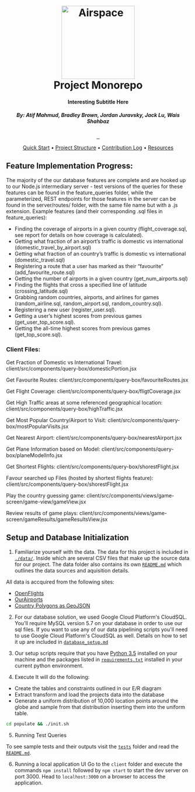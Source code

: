 <h1 align="center">
<br>
<a href="#"><img src="https://cdn.pixabay.com/photo/2018/02/04/01/54/paper-planes-3128885_960_720.png" alt="Airspace" width="200"></a>
<br>
Project Monorepo
<br>
</h1>

<h4 align="center">Interesting Subtitle Here</h4>

<h5 align="center">By: Atif Mahmud, Bradley Brown, Jordan Juravsky, Jack Lu, Wais Shahbaz</h5>

<p align="center">
<a href="#">
<img src="https://forthebadge.com/images/badges/gluten-free.svg" alt="">
</a>
<a href="#">
<img src="http://forthebadge.com/images/badges/built-with-love.svg" alt="">
</a>
<a href="#">
<img src="http://forthebadge.com/images/badges/60-percent-of-the-time-works-every-time.svg" alt="">
</a>
</p>

<p align="center">
<a href="#quick-start">Quick Start</a> •
<a href="#project-structure">Project Structure</a> •
<a href="#contribution-log">Contribution Log</a> •
<a href="#resources">Resources</a>
</p>

## Feature Implementation Progress:

The majority of the our database features are complete and are hooked up to our Node.js intermediary server - test versions of the queries for these features can be found in the feature_queries folder, while the parameterized, REST endpoints for those features in the server can be found in the server/routes/ folder, with the same file name but with a .js extension. Example features (and their corresponding .sql files in feature_queries):

- Finding the coverage of airports in a given country (flight_coverage.sql, see report for details on how coverage is calculated).
- Getting what fraction of an airport’s traffic is domestic vs international (domestic_travel_by_airport.sql)
- Getting what fraction of an country’s traffic is domestic vs international (domestic_travel.sql)
- Registering a route that a user has marked as their “favourite” (add_favourite_route.sql)
- Getting the number of airports in a given country (get_num_airports.sql)
- Finding the flights that cross a specified line of latitude (crossing_latitude.sql)
- Grabbing random countries, airports, and airlines for games (random_airline.sql, random_airport.sql, random_country.sql).
- Registering a new user (register_user.sql).
- Getting a user’s highest scores from previous games (get_user_top_score.sql).
- Getting the all-time highest scores from previous games (get_top_score.sql).

### Client Files:

Get Fraction of Domestic vs International Travel: client/src/components/query-box/domesticPortion.jsx

Get Favourite Routes: client/src/components/query-box/favouriteRoutes.jsx

Get Flight Coverage: client/src/components/query-box/fligtCoverage.jsx

Get High Traffic areas at some referenced geographical location: client/src/components/query-box/highTraffic.jsx

Get Most Popular Country/Airport to Visit: client/src/components/query-box/mostPopularVisits.jsx

Get Nearest Airport: client/src/components/query-box/nearestAirport.jsx

Get Plane Information based on Model: client/src/components/query-box/planeModelInfo.jsx

Get Shortest Flights: client/src/components/query-box/shorestFlight.jsx

Favour searched up Files (hosted by shortest flights feature): client/src/components/query-box/shorestFlight.jsx

Play the country guessing game: client/src/components/views/game-screen/game-view/gameView.jsx

Review results of game plays: client/src/components/views/game-screen/gameResults/gameResultsView.jsx

## Setup and Database Initialization

1. Familiarize yourself with the data. The data for this project is included in [`./data/`](./data/). Inside which are several CSV files
that make up the source data for our project. The data folder also
contains its own [`README.md`](./data/README.md) which outlines
the data sources and aquisition details.

All data is accquired from the following sites:
- [OpenFlights](https://openflights.org/data.html)
- [OurAirports](https://ourairports.com/data/)
- [Country Polygons as GeoJSON](https://datahub.io/core/geo-countries#resource-geo-countries_zip)

2. For our database solution, we used Google Cloud Platform's CloudSQL.
You'll require MySQL version 5.7 on your database in order to use our sql files. If you want to use any of our data pipelining scripts you'll need
to use Google Cloud Platform's CloudSQL as well. Details on how to set
it up are included in [`database_setup.md`](./cloud_sql_setup.md)

3. Our setup scripts require that you have [Python 3.5](https://www.python.org/) installed on your machine and the packages listed in [`requirements.txt`](./requirements.txt) installed in your current python environment.

4. Execute
It will do the following:
- Create the tables and constraints outlined in our E/R diagram
- Extract transform and load the projects data into the database
- Generate a uniform distribution of 10,000 location points around the globe and
sample from that distribution inserting them into the uniform table.

```sh
cd populate && ./init.sh
```

5. Running Test Queries

To see sample tests and their outputs visit the [`tests`]('./tests/') folder and read the [`README.md`]('./tests/README.md').

6. Running a local application UI
Go to the `client` folder and execute the commands `npm install` followed by `npm start` to start the dev server on port 3000. Head to `localhost:3000` on a browser to access the application.

